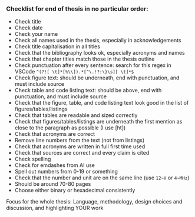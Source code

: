 ### Checklist for end of thesis in no particular order:
- Check title
- Check date
- Check your name
- Check all names used in the thesis, especially in acknowledgements
- Check title capitalisation in all titles
- Check that the bibliography looks ok, especially acronyms and names
- Check that chapter titles match those in the thesis outline
- Check punctuation after every sentence: search for this regex in VSCode `^(?![ \t]*[%\\]).*[^\.!?:\}\s][ \t]*$`
- Check figure text: should be underneath, end with punctuation, and must include source
- Check table and code listing text: should be above, end with punctuation, and must include source
- Check that the figure, table, and code listing text look good in the list of figures/tables/listings
- Check that tables are readable and sized correctly
- Check that figures/tables/listings are underneath the first mention as close to the paragraph as possible (I use [ht])
- Check that acronyms are correct
- Remove line numbers from the text (not from listings)
- Check that acronyms are written in full first time used
- Check that sources are correct and every claim is cited
- Check spelling
- Check for emdashes from AI use
- Spell out numbers from 0-19 or something
- Check that the number and unit are on the same line (use `12~V` or `4~MHz`)
- Should be around 70-80 pages
- Choose either binary or hexadecimal consistently
  
Focus for the whole thesis: Language, methodology, design choices and discussion, and highlighting YOUR work
